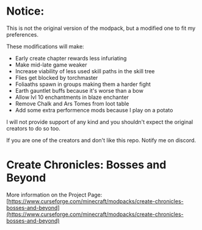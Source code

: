 # Notice:
This is not the original version of the modpack, but a modified one to fit my preferences. 

These modifications will make:
- Early create chapter rewards less infuriating
- Make mid-late game weaker
- Increase viability of less used skill paths in the skill tree
- Flies get blocked by torchmaster
- Foliaaths spawn in groups making them a harder fight
- Earth gauntlet buffs because it's worse than a bow
- Allow lvl 10 enchantments in blaze enchanter
- Remove Chalk and Ars Tomes from loot table
- Add some extra performence mods because I play on a potato

I will not provide support of any kind and you shouldn't expect the original creators to do so too.

If you are one of the creators and don't like this repo. Notify me on discord. 

# Create Chronicles: Bosses and Beyond

More information on the Project Page: [https://www.curseforge.com/minecraft/modpacks/create-chronicles-bosses-and-beyond](https://www.curseforge.com/minecraft/modpacks/create-chronicles-bosses-and-beyond)
